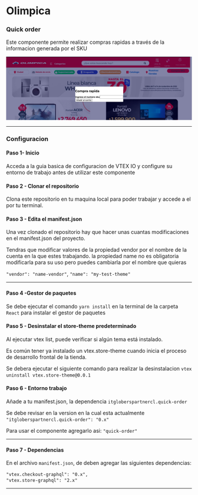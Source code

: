 # Olimpica

### Quick order

Este componente permite realizar compras rapidas a través de la informacion generada por el SKU


![](https://github.com/Andrezgrondona/itgloberspartnercl-quick-order/blob/main/react/src/assets/quick-order.png?raw=true)

----------------------
### Configuracion

#### Paso 1- Inicio
Acceda a la guia basica de configuracion de VTEX IO y configure su entorno de trabajo antes de utilizar este componente


#### Paso 2 - Clonar el repositorio
Clona este repositorio en tu maquina local para poder trabajar y accede a el por tu terminal.


#### Paso 3 - Edita el manifest.json
Una vez clonado el repositorio hay que hacer unas cuantas modificaciones en el manifest.json del proyecto.

Tendras que modificar valores de la propiedad vendor por el nombre de la cuenta en la que estes trabajando. la propiedad name no es obligatoria modificarla para su uso pero puedes cambiarla por el nombre que quieras

`"vendor": "name-vendor"`, `"name": "my-test-theme"`

--------

#### Paso 4 -Gestor de paquetes

Se debe ejecutar el comando `yarn install` en la terminal de la carpeta `React` para instalar el gestor de paquetes

#### Paso 5 - Desinstalar el store-theme predeterminado
Al ejecutar vtex list, puede verificar si algún tema está instalado.

Es común tener ya instalado un vtex.store-theme cuando inicia el proceso de desarrollo frontal de la tienda.

Se debera ejecutar el siguiente comando para realizar la desinstalacion
`vtex uninstall vtex.store-theme@0.0.1`

#### Paso 6 - Entorno trabajo

Añade a tu manifest.json, la dependencia  `itgloberspartnercl.quick-order`

Se debe revisar en la version en la cual esta actualmente `"itgloberspartnercl.quick-order": "0.x"`

Para usar el componente agregarlo asi: `"quick-order"`

--------

#### Paso 7 - Dependencias

En el archivo `manifest.json`,  de deben agregar las siguientes dependencias:

	"vtex.checkout-graphql": "0.x",
	"vtex.store-graphql": "2.x"

---------
